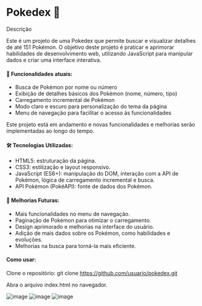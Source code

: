 # Pokedex 👾

Descrição

Este é um projeto de uma Pokedex que permite buscar e visualizar detalhes de até 151 Pokémon. O objetivo deste projeto é praticar e aprimorar habilidades de desenvolvimento web, utilizando JavaScript para manipular dados e criar uma interface interativa.

#### 🌟 Funcionalidades atuais:
- Busca de Pokémon por nome ou número
- Exibição de detalhes básicos dos Pokémon (nome, número, tipo)
- Carregamento incremental de Pokémon
- Modo claro e escuro para personalização do tema da página
- Menu de navegação para facilitar o acesso às funcionalidades

Este projeto está em andamento e novas funcionalidades e melhorias serão implementadas ao longo do tempo.

#### 🛠️ Tecnologias Utilizadas:
- HTML5: estruturação da página.
- CSS3: estilização e layout responsivo.
- JavaScript (ES6+): manipulação do DOM, interação com a API de Pokémon, lógica de carregamento incremental e busca.
- API Pokémon (PokéAPI): fonte de dados dos Pokémon.

#### 🚀 Melhorias Futuras:

- Mais funcionalidades no menu de navegação.
- Paginação de Pokémon para otimizar o carregamento.
- Design aprimorado e melhorias na interface do usuário.
- Adição de mais dados sobre os Pokémon, como habilidades e evoluções.
- Melhorias na busca para torná-la mais eficiente.

#### Como usar:

Clone o repositório: git clone https://github.com/usuario/pokedex.git

Abra o arquivo index.html no navegador.

![image](https://github.com/user-attachments/assets/1afa8799-3cb3-43cc-8d58-42ac73ef32e7)
![image](https://github.com/user-attachments/assets/724a063f-bc5d-49da-9ba3-074cf26559a0)
![image](https://github.com/user-attachments/assets/12726785-cd82-473e-bcfa-4fcf6a364e6f)

